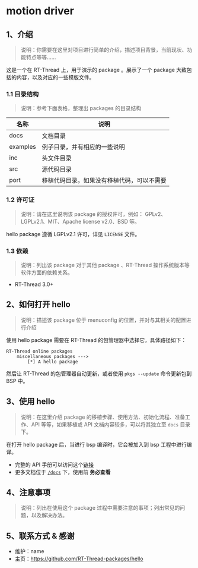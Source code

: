 # motion driver

## 1、介绍

> 说明：你需要在这里对项目进行简单的介绍，描述项目背景，当前现状、功能特点等等……

这是一个在 RT-Thread 上，用于演示的 package 。展示了一个 package 大致包括的内容，以及对应的一些模版文件。

### 1.1 目录结构

> 说明：参考下面表格，整理出 packages 的目录结构

| 名称 | 说明 |
| ---- | ---- |
| docs  | 文档目录 |
| examples | 例子目录，并有相应的一些说明 |
| inc  | 头文件目录 |
| src  | 源代码目录 |
| port | 移植代码目录。如果没有移植代码，可以不需要 |

### 1.2 许可证

> 说明：请在这里说明该 package 的授权许可，例如： GPLv2、LGPLv2.1、MIT、Apache license v2.0、BSD 等。

hello package 遵循 LGPLv2.1 许可，详见 `LICENSE` 文件。

### 1.3 依赖

> 说明：列出该 package 对于其他 package 、RT-Thread 操作系统版本等软件方面的依赖关系。

- RT-Thread 3.0+

## 2、如何打开 hello

> 说明：描述该 package 位于 menuconfig 的位置，并对与其相关的配置进行介绍

使用 hello package 需要在 RT-Thread 的包管理器中选择它，具体路径如下：

```
RT-Thread online packages
    miscellaneous packages --->
        [*] A hello package
```

然后让 RT-Thread 的包管理器自动更新，或者使用 `pkgs --update` 命令更新包到 BSP 中。

## 3、使用 hello

> 说明：在这里介绍 package 的移植步骤、使用方法、初始化流程、准备工作、API 等等，如果移植或 API 文档内容较多，可以将其独立至 `docs` 目录下。

在打开 hello package 后，当进行 bsp 编译时，它会被加入到 bsp 工程中进行编译。

* 完整的 API 手册可以访问这个[链接](docs/api.md)
* 更多文档位于 [`/docs`](/docs) 下，使用前 **务必查看**

## 4、注意事项

> 说明：列出在使用这个 package 过程中需要注意的事项；列出常见的问题，以及解决办法。

## 5、联系方式 & 感谢

* 维护：name
* 主页：https://github.com/RT-Thread-packages/hello
